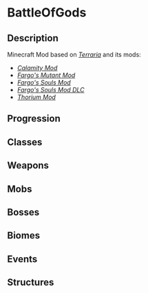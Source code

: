 # BattleOfGods

## Description

Minecraft Mod based on [*Terraria*](https://terraria.org/) and its mods:

 - [*Calamity Mod*](https://steamcommunity.com/sharedfiles/filedetails/?id=2824688072&searchtext=calamity)
 - [*Fargo's Mutant Mod*](https://steamcommunity.com/sharedfiles/filedetails/?id=2570931073)
 - [*Fargo's Souls Mod*](https://steamcommunity.com/sharedfiles/filedetails/?id=2815540735&searchtext=Fargo)
 - [*Fargo's Souls Mod DLC*](https://steamcommunity.com/sharedfiles/filedetails/?id=3044249615)
 - [*Thorium Mod*](https://steamcommunity.com/sharedfiles/filedetails/?id=2909886416&searchtext=thorium)

## Progression
## Classes
## Weapons
## Mobs
## Bosses
## Biomes
## Events
## Structures
<!--stackedit_data:
eyJoaXN0b3J5IjpbMTA1MDgxNTY5NywxMDUwODE1Njk3LC0xOD
k2NDMzNDE5LDE2MDYwODIzMzQsLTE4MTY0MjY0NTVdfQ==
-->